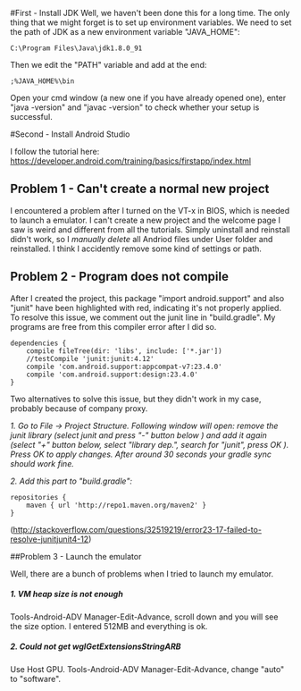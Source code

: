 #First - Install JDK
Well, we haven't been done this for a long time. The only thing that we might forget is to set up environment variables. We need to set the path of JDK as a new environment variable "JAVA_HOME":
```
C:\Program Files\Java\jdk1.8.0_91
```

Then we edit the "PATH" variable and add at the end:
```
;%JAVA_HOME%\bin
```
Open your cmd window (a new one if you have already opened one), enter "java -version" and "javac -version" to check whether your setup is successful.


#Second - Install Android Studio

I follow the tutorial here:
https://developer.android.com/training/basics/firstapp/index.html

## Problem 1 - Can't create a normal new project
I encountered a problem after I turned on the VT-x in BIOS, which is needed to launch a emulator. I can't create a new project and the welcome page I saw is weird and different from all the tutorials. Simply uninstall and reinstall didn't work, so I *manually delete* all Andriod files under User folder and reinstalled. I think I accidently remove some kind of settings or path. 

## Problem 2 - Program does not compile
After I created the project, this package "import android.support" and also "junit" have been highlighted with red, indicating it's not properly applied. To resolve this issue, we comment out the junit line in "build.gradle". My programs are free from this compiler error after I did so. 
```
dependencies {
    compile fileTree(dir: 'libs', include: ['*.jar'])
    //testCompile 'junit:junit:4.12'
    compile 'com.android.support:appcompat-v7:23.4.0'
    compile 'com.android.support:design:23.4.0'
}
```
Two alternatives to solve this issue, but they didn't work in my case, probably because of company proxy.

*1. Go to File -> Project Structure. Following window will open: remove the junit library (select junit and press "-" button below ) and add it again (select "+" button below, select "library dep.", search for "junit", press OK ). Press OK to apply changes. After around 30 seconds your gradle sync should work fine.*

*2. Add this part to "build.gradle":*
```
repositories {
    maven { url 'http://repo1.maven.org/maven2' }
}
```
(http://stackoverflow.com/questions/32519219/error23-17-failed-to-resolve-junitjunit4-12)

##Problem 3 - Launch the emulator

Well, there are a bunch of problems when I tried to launch my emulator.
##### 1. VM heap size is not enough
Tools-Android-ADV Manager-Edit-Advance, scroll down and you will see the size option. I entered 512MB and everything is ok.

##### 2. Could not get wglGetExtensionsStringARB
Use Host GPU. Tools-Android-ADV Manager-Edit-Advance, change "auto" to "software".



